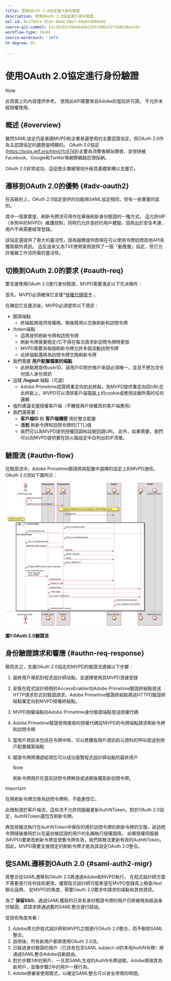 ```yaml
---
title: 使用OAuth 2.0協定進行身份驗證
description: 使用OAuth 2.0協定進行身份驗證
exl-id: 0c1f04fe-51dc-4b4d-88e7-66e8f4609e02
source-git-commit: bfc3ba55c99daba561255760baf273b6538a3c6e
workflow-type: tm+mt
source-wordcount: '1074'
ht-degree: 0%

---
```


# 使用OAuth 2.0協定進行身份驗證

>[!NOTE]
>
>此頁面上的內容僅供參考。 使用此API需要來自Adobe的當前許可證。 不允許未經授權使用。

## 概述 {#overview}

雖然SAML協定仍是美國MVPD和企業普遍使用的主要認證協定，但OAuth 2.0作為主認證協定的趨勢是明顯的。 OAuth 2.0協定(https://tools.ietf.org/html/rfc6749)主要為消費者網站開發，並很快被Facebook、Google和Twitter等網際網路巨頭採納。

OAuth 2.0非常成功，這促使企業緩慢地升級其基礎架構以支援它。



## 遷移到OAuth 2.0的優勢 {#adv-oauth2}

在高級別上，OAuth 2.0協定提供的功能與SAML協定相同，但有一些重要的區別。

其中一個事實是，刷新令牌流可用作在幕後刷新身份驗證的一種方式。 這允許IdP（本例中的MVPD）維護控制，同時仍允許良好的用戶體驗，因為出於安全考慮，用戶不再需要經常登錄。

該協定還提供了更大的靈活性，因為服務提供商現在可以使用令牌訪問其他API來獲取額外資訊。 這反過來又為TVE使用案例提供了一個「動產層」協定，但它允許複雜工作流所需的靈活性。





## 切換到OAuth 2.0的要求 {#oauth-req}

要支援使用OAuth 2.0進行身份驗證，MVPD需要滿足以下先決條件：

首先，MVPD必須確保它支援*[授權代碼授予](https://oauthlib.readthedocs.io/en/latest/oauth2/grants/authcode.html) 。

在確認它支援流後，MVPD必須提供以下資訊：

* 驗證端點
   * 終端點將提供授權碼，稍後將用以交換刷新和訪問令牌
* /token端點
   * 這將提供刷新令牌和訪問令牌
   * 刷新令牌需要穩定(它不得在每次請求新訪問令牌時更改
   * MVPD需要為每個刷新令牌允許多個活動訪問令牌
   * 此終端點還將為訪問令牌交換刷新令牌
* 我們需要 **用戶配置檔案的端點**
   * 此終點將提供userID，該用戶ID對於帳戶來說必須唯一，並且不應包含任何個人身份資訊
* 這樣 **/logout** 端點（可選）
   * Adobe Primetime認證將重定向到此終點，為MVPD提供重定向回URI;在此終點上，MVPD可以清除客戶端電腦上的cookie或應用註銷所需的任何邏輯
* 強烈建議支援授權客戶端（不觸發用戶授權頁的客戶端應用）
* 我們還需要：
   * **客戶端ID** 和 **客戶端機密** 用於整合配置
   * **活到** 刷新令牌和訪問令牌的(TTL)值
   * 我們可以為MVPD提供授權回調和註銷回調URI。 此外，如果需要，我們可以向MVPD提供要在防火牆設定中白列出的IP清單。


## 驗證流 {#authn-flow}

在驗證流中，Adobe Primetime驗證將與配置中選擇的協定上的MVPD通信。 OAuth 2.0流如下圖所示：



![用於顯示與配置中選定協定上的MVPD通信的Adobe驗證中的驗證流的圖。](assets/authn-flow.png)

**圖1:OAuth 2.0驗證流**



## 身份驗證請求和響應 {#authn-req-response}

簡而言之，支援OAuth 2.0協定的MVPD的驗證流遵循以下步驟：

1. 最終用戶導航到程式設計師站點，並選擇使用其MVPD憑據登錄
1. 安裝在程式設計師側的AccessEnabler向Adobe Primetime驗證終結點發送HTTP請求形式的驗證請求，Adobe Primetime驗證終結點將該HTTPD驗證終結點重定向到MVPD授權終結點。
1. MVPD授權端點向Adobe Primetime身份驗證端點發送授權代碼
1. Adobe Primetime驗證使用接收的授權代碼從MVPD的令牌端點請求刷新令牌和訪問令牌
1. 當用戶資訊未包括在令牌中時，可以將獲取用戶資訊和元資料的呼叫發送到用戶配置檔案端點
1. 驗證令牌將傳遞給現在可以成功瀏覽程式設計師站點的最終用戶

   >[!NOTE]
   >
   >刷新令牌用於在當前訪問令牌無效或過期後獲取新訪問令牌。


>[!IMPORTANT]
>
>在將刷新令牌交換為訪問令牌時，不能更改它。

此限制源於客戶端流，這些流不允許伺服器更新AuthNToken，對於OAuth 2.0協定，AuthNToken還包含刷新令牌。

典型授權流執行在AuthNToken中保存的用於訪問令牌的刷新令牌的交換，該訪問令牌隨後被用於以在最初被認證的用戶的名稱執行授權調用。 如果授權伺服器(MVPD)要更改刷新令牌並使舊令牌失效，我們將無法更新有效的AuthNToken。 因此，MVPD需要支援穩定的刷新令牌才能為其設定OAuth 2.0整合。


## 從SAML遷移到OAuth 2.0 {#saml-auth2-migr}

將整合從SAML遷移到OAuth 2.0將通過Adobe和MVPD執行。 在程式設計師方面不需要進行任何技術更改，儘管程式設計師可能希望在MVPD登錄頁上檢查/test聯合品牌。 從MVPD的角度，需要Oauth 2.0要求中請求的端點和其他資訊。

為了 **保留SSO**，通過SAML獲取的已具有身份驗證令牌的用戶仍將被視為經過身份驗證，其請求將通過舊的SAML整合進行路由。

從技術角度來看：

1. Adobe將允許程式設計師和MVPD之間進行OAuth 2.0整合，而不刪除SAML整合。
1. 啟用後，所有新用戶都將使用OAuth 2.0流。
1. 已經過身份驗證的用戶（已具有包含SAML subject-id的本地AuthN令牌）將通過SAML整合Adobe自動路由。
1. 對於步驟3中的用戶，一旦其SAML生成的AuthN令牌過期，Adobe將視其為新用戶，並像步驟2中的用戶一樣行為。
1. Adobe將審查使用模式，以確定SAML整合可以安全停用的時間。

